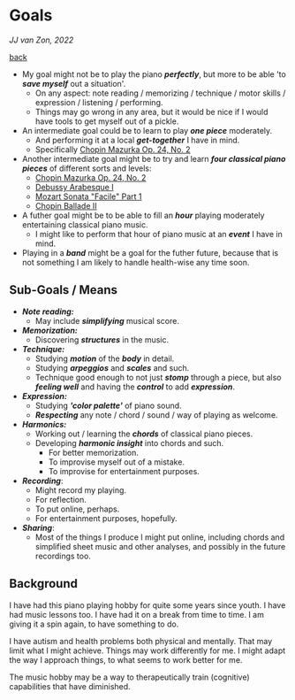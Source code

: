 Goals
=====

*JJ van Zon, 2022*

[back](./)

- My goal might not be to play the piano ***perfectly***, but more to be able 'to ***save myself*** out a situation'.
    - On any aspect: note reading / memorizing / technique / motor skills / expression / listening / performing.
    - Things may go wrong in any area, but it would be nice if I would have tools to get myself out of a pickle.
- An intermediate goal could be to learn to play ***one piece*** moderately.
    - And performing it at a local ***get-together*** I have in mind.
    - Specifically [Chopin Mazurka Op. 24, No. 2](chopin-mazurka-op-24-no-2)
- Another intermediate goal might be to try and learn ***four classical piano pieces*** of different sorts and levels:
    - [Chopin Mazurka Op. 24, No. 2](chopin-mazurka-op-24-no-2)
    - [Debussy Arabesque Ⅰ](debussy-arabesque-1)
    - [Mozart Sonata "Facile" Part 1](mozart-sonata-facile-part-1-practice-schema.md)
    - [Chopin Ballade Ⅱ](chopin-ballade-2)
- A futher goal might be to be able to fill an ***hour*** playing moderately entertaining classical piano music.
    - I might like to perform that hour of piano music at an ***event*** I have in mind.
- Playing in a ***band*** might be a goal for the futher future, because that is not something I am likely to handle health-wise any time soon.

Sub-Goals / Means
-----------------

- ***Note reading:***
    - May include ***simplifying*** musical score.
- ***Memorization:***
    - Discovering ***structures*** in the music.
- ***Technique:***
    - Studying ***motion*** of the ***body*** in detail.
    - Studying ***arpeggios*** and ***scales*** and such.
    - Technique good enough to not just ***stomp*** through a piece, but also ***feeling well*** and having the ***control*** to add ***expression***.
- ***Expression:***
    - Studying ***'color palette'*** of piano sound.
    - ***Respecting*** any note / chord / sound / way of playing as welcome.
- ***Harmonics:***
    - Working out / learning the ***chords*** of classical piano pieces.
    - Developing ***harmonic insight*** into chords and such.
        - For better memorization.
        - To improvise myself out of a mistake.
        - To improvise for entertainment purposes.
- ***Recording***:
    - Might record my playing.
    - For reflection.
    - To put online, perhaps.
    - For entertainment purposes, hopefully.
- ***Sharing***:
    - Most of the things I produce I might put online, including chords and simplified sheet music and other analyses, and possibly in the future recordings too.

Background
----------

I have had this piano playing hobby for quite some years since youth. I have had music lessons too. I have had it on a break from time to time. I am giving it a spin again, to have something to do.

I have autism and health problems both physical and mentally. That may limit what I might achieve. Things may work differently for me. I might adapt the way I approach things, to what seems to work better for me.

The music hobby may be a way to therapeutically train (cognitive) capabilities that have diminished.